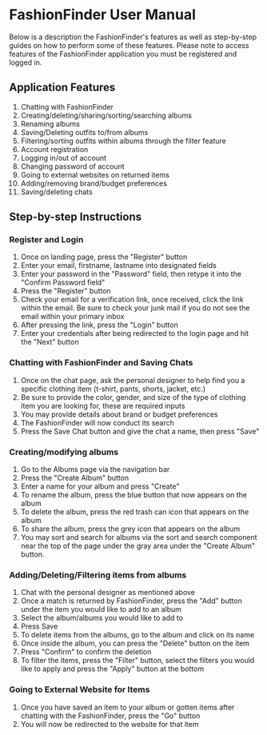 # FashionFinder User Manual
Below is a description the FashionFinder's features as well as step-by-step guides on how to perform some of these features. Please note to access features of the FashionFinder application you must be registered and logged in.
## Application Features
1. Chatting with FashionFinder
2. Creating/deleting/sharing/sorting/searching albums
3. Renaming albums
4. Saving/Deleting outfits to/from albums
5. Filtering/sorting outfits within albums through the filter feature
6. Account registration
7. Logging in/out of account
8. Changing password of account
9. Going to external websites on returned items
10. Adding/removing brand/budget preferences
11. Saving/deleting chats

## Step-by-step Instructions
### Register and Login
1. Once on landing page, press the "Register" button
2. Enter your email, firstname, lastname into designated fields
3. Enter your password in the "Password" field, then retype it into the "Confirm Password field"
4. Press the "Register" button
5. Check your email for a verification link, once received, click the link within the email. Be sure to check your junk mail if you do not see the email within your primary inbox
6. After pressing the link, press the "Login" button
7. Enter your credentials after being redirected to the login page and hit the "Next" button

### Chatting with FashionFinder and Saving Chats
1. Once on the chat page, ask the personal designer to help find you a specific clothing item (t-shirt, pants, shorts, jacket, etc.)
2. Be sure to provide the color, gender, and size of the type of clothing item you are looking for, these are required inputs
3. You may provide details about brand or budget preferences
4. The FashionFinder will now conduct its search
5. Press the Save Chat button and give the chat a name, then press "Save"

### Creating/modifying albums
1. Go to the Albums page via the navigation bar
2. Press the "Create Album" button
3. Enter a name for your album and press "Create"
4. To rename the album, press the blue button that now appears on the album
5. To delete the album, press the red trash can icon that appears on the album
6. To share the album, press the grey icon that appears on the album
7. You may sort and search for albums via the sort and search component near the top of the page under the gray area under the "Create Album" button.

### Adding/Deleting/Filtering items from albums
1. Chat with the personal designer as mentioned above
2. Once a match is returned by FashionFinder, press the "Add" button under the item you would like to add to an album
3. Select the album/albums you would like to add to
4. Press Save
5. To delete items from the albums, go to the album and click on its name
6. Once inside the album, you can press the "Delete" button on the item
7. Press "Confirm" to confirm the deletion
8. To filter the items, press the "Filter" button, select the filters you would like to apply and press the "Apply" button at the bottom

### Going to External Website for Items
1. Once you have saved an item to your album or gotten items after chatting with the FashionFinder, press the "Go" button
2. You will now be redirected to the website for that item


